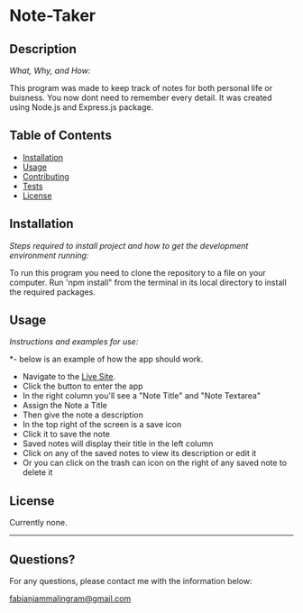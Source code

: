 # Note-Taker 
  
  
  ## Description 
  
  *What, Why, and How:* 
  
  This program was made to keep track of notes for  both  personal life or buisness. You now dont need to remember every detail. It was created using Node.js and  Express.js package. 

  ## Table of Contents
  * [Installation](#installation)
  * [Usage](#usage)
  * [Contributing](#contributing)
  * [Tests](#tests)
  * [License](#license)
  
 
  
  ## Installation
  
  *Steps required to install project and how to get the development environment running:*
  
  To run this program you need to clone the repository to a file on your computer. Run 'npm install" from the terminal in its local directory to install the required packages.
  
  ## Usage 
  
  *Instructions and examples for use:*
  
  *- below is an example of how the app should work.
  
  * Navigate to the [Live Site](https://lit-waters-46614.herokuapp.com).   
  * Click the button to enter the app  
  * In the right column you'll see a "Note Title" and "Note Textarea"  
  * Assign the Note a Title  
  * Then give the note a description  
  * In the top right of the screen is a save icon  
  * Click it to save the note  
  * Saved notes will display their title in the left column  
  * Click on any of the saved notes to view its description or edit it  
  * Or you can click on the trash can icon on the right of any saved note to delete it
  
 
  
  
  ## License
  
  Currently none.
  
  ---
  
  ## Questions?
  
  
  For any questions, please contact me with the information below:
 
  fabianjammalingram@gmail.com
